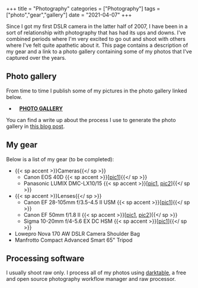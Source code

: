 +++
title = "Photography"
categories = ["Photography"]
tags = ["photo","gear","gallery"]
date = "2021-04-07"
+++

Since I got my first DSLR camera in the latter half of 2007, I have been in a sort of relationship with photography that has had its ups and downs. I've combined periods where I'm very excited to go out and shoot with others where I've felt quite apathetic about it. This page contains a description of my gear and a link to a photo gallery containing some of my photos that I've captured over the years.

## Photo gallery

From time to time I publish some of my pictures in the photo gallery linked below.

* <i class="fa fa-camera" aria-hidden="true"></i>&nbsp;&nbsp;  [**PHOTO GALLERY**](/photo-gallery)

You can find a write up about the process I use to generate the photo gallery in [this blog post](/blog/2021/static-photo-gallery).

## My gear

Below is a list of my gear (to be completed):

*  {{< sp accent >}}Cameras{{</ sp >}}
    *  Canon EOS 40D {{< sp accent >}}[[pic1](/img/photography/canon40d.webp)]{{</ sp >}}
    *  Panasonic LUMIX DMC-LX10/15 {{< sp accent >}}[[pic1](/img/photography/lumix-lx15-1.webp), [pic2](/img/photography/lumix-lx15-2.webp)]{{</ sp >}}
*  {{< sp accent >}}Lenses{{</ sp >}}
    *  Canon EF 28-105mm f/3.5-4.5 II USM {{< sp accent >}}[[pic1](/img/photography/canon28-105.webp)]{{</ sp >}}
    *  Canon EF 50mm f/1.8 II {{< sp accent >}}[[pic1](/img/photography/canon50-1.webp), [pic2](/img/photography/canon50-2.webp)]{{</ sp >}}
    *  Sigma 10-20mm f/4-5.6 EX DC HSM {{< sp accent >}}[[pic1](/img/photography/sigma10-20.webp)]{{</ sp >}}
*  Lowepro Nova 170 AW DSLR Camera Shoulder Bag
*  Manfrotto Compact Advanced Smart 65" Tripod

## Processing software

I usually shoot raw only. I process all of my photos using [darktable](https://www.darktable.org), a free and open source photography workflow manager and raw processor.
